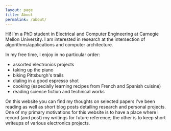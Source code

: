 ```yaml
---
layout: page
title: About
permalink: /about/
---
```


Hi! I'm a PhD student in Electrical and Computer Engineering at Carnegie Mellon University. I am interested in research at the intersection of algorithms/applications and computer architecture. 

In my free time, I enjoy in no particular order:
* assorted electronics projects
* taking up the piano
* biking Pittsburgh's trails
* dialing in a good espresso shot
* cooking (especially learning recipes from French and Spanish cuisine)
* reading science fiction and technical works

On this website you can find my thoughts on selected papers I've been reading as well as short blog posts detailing research and personal projects. One of my primary motivations for this website is to have a place where I record (and post) my writings for future reference; the other is to keep short writeups of various electronics projects.
